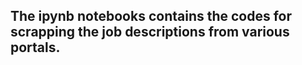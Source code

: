 ## The ipynb notebooks contains the codes for scrapping the job descriptions from various portals.  
